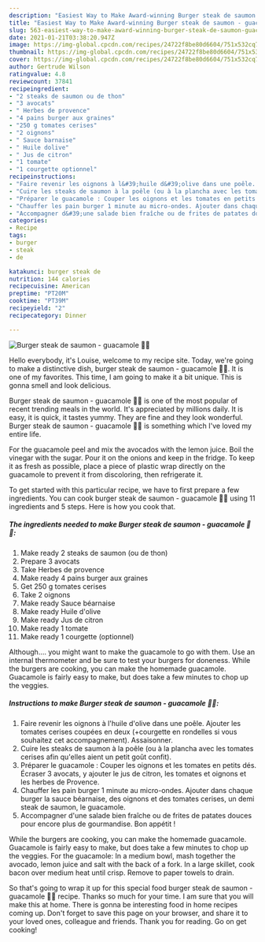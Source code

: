 ```yaml
---
description: "Easiest Way to Make Award-winning Burger steak de saumon - guacamole 🥑🍔"
title: "Easiest Way to Make Award-winning Burger steak de saumon - guacamole 🥑🍔"
slug: 563-easiest-way-to-make-award-winning-burger-steak-de-saumon-guacamole
date: 2021-01-21T03:38:20.947Z
image: https://img-global.cpcdn.com/recipes/24722f8be80d6604/751x532cq70/burger-steak-de-saumon-guacamole-🥑🍔-photo-principale-de-la-recette.jpg
thumbnail: https://img-global.cpcdn.com/recipes/24722f8be80d6604/751x532cq70/burger-steak-de-saumon-guacamole-🥑🍔-photo-principale-de-la-recette.jpg
cover: https://img-global.cpcdn.com/recipes/24722f8be80d6604/751x532cq70/burger-steak-de-saumon-guacamole-🥑🍔-photo-principale-de-la-recette.jpg
author: Gertrude Wilson
ratingvalue: 4.8
reviewcount: 37841
recipeingredient:
- "2 steaks de saumon ou de thon"
- "3 avocats"
- " Herbes de provence"
- "4 pains burger aux graines"
- "250 g tomates cerises"
- "2 oignons"
- " Sauce barnaise"
- " Huile dolive"
- " Jus de citron"
- "1 tomate"
- "1 courgette optionnel"
recipeinstructions:
- "Faire revenir les oignons à l&#39;huile d&#39;olive dans une poêle. Ajouter les tomates cerises coupées en deux (+courgette en rondelles si vous souhaitez cet accompagnement). Assaisonner."
- "Cuire les steaks de saumon à la poêle (ou à la plancha avec les tomates cerises afin qu&#39;elles aient un petit goût confit)."
- "Préparer le guacamole : Couper les oignons et les tomates en petits dés. Écraser 3 avocats, y ajouter le jus de citron, les tomates et oignons et les herbes de Provence."
- "Chauffer les pain burger 1 minute au micro-ondes. Ajouter dans chaque burger la sauce béarnaise, des oignons et des tomates cerises, un demi steak de saumon, le guacamole."
- "Accompagner d&#39;une salade bien fraîche ou de frites de patates douces pour encore plus de gourmandise. Bon appétit !"
categories:
- Recipe
tags:
- burger
- steak
- de

katakunci: burger steak de 
nutrition: 144 calories
recipecuisine: American
preptime: "PT20M"
cooktime: "PT39M"
recipeyield: "2"
recipecategory: Dinner

---
```



![Burger steak de saumon - guacamole 🥑🍔](https://img-global.cpcdn.com/recipes/24722f8be80d6604/751x532cq70/burger-steak-de-saumon-guacamole-🥑🍔-photo-principale-de-la-recette.jpg)

Hello everybody, it's Louise, welcome to my recipe site. Today, we're going to make a distinctive dish, burger steak de saumon - guacamole 🥑🍔. It is one of my favorites. This time, I am going to make it a bit unique. This is gonna smell and look delicious.

Burger steak de saumon - guacamole 🥑🍔 is one of the most popular of recent trending meals in the world. It's appreciated by millions daily. It is easy, it is quick, it tastes yummy. They are fine and they look wonderful. Burger steak de saumon - guacamole 🥑🍔 is something which I've loved my entire life.

For the guacamole peel and mix the avocados with the lemon juice. Boil the vinegar with the sugar. Pour it on the onions and keep in the fridge. To keep it as fresh as possible, place a piece of plastic wrap directly on the guacamole to prevent it from discoloring, then refrigerate it.


To get started with this particular recipe, we have to first prepare a few ingredients. You can cook burger steak de saumon - guacamole 🥑🍔 using 11 ingredients and 5 steps. Here is how you cook that.

<!--inarticleads1-->

##### The ingredients needed to make Burger steak de saumon - guacamole 🥑🍔:

1. Make ready 2 steaks de saumon (ou de thon)
1. Prepare 3 avocats
1. Take  Herbes de provence
1. Make ready 4 pains burger aux graines
1. Get 250 g tomates cerises
1. Take 2 oignons
1. Make ready  Sauce béarnaise
1. Make ready  Huile d&#39;olive
1. Make ready  Jus de citron
1. Make ready 1 tomate
1. Make ready 1 courgette (optionnel)


Although…. you might want to make the guacamole to go with them. Use an internal thermometer and be sure to test your burgers for doneness. While the burgers are cooking, you can make the homemade guacamole. Guacamole is fairly easy to make, but does take a few minutes to chop up the veggies. 

<!--inarticleads2-->

##### Instructions to make Burger steak de saumon - guacamole 🥑🍔:

1. Faire revenir les oignons à l&#39;huile d&#39;olive dans une poêle. Ajouter les tomates cerises coupées en deux (+courgette en rondelles si vous souhaitez cet accompagnement). Assaisonner.
1. Cuire les steaks de saumon à la poêle (ou à la plancha avec les tomates cerises afin qu&#39;elles aient un petit goût confit).
1. Préparer le guacamole : Couper les oignons et les tomates en petits dés. Écraser 3 avocats, y ajouter le jus de citron, les tomates et oignons et les herbes de Provence.
1. Chauffer les pain burger 1 minute au micro-ondes. Ajouter dans chaque burger la sauce béarnaise, des oignons et des tomates cerises, un demi steak de saumon, le guacamole.
1. Accompagner d&#39;une salade bien fraîche ou de frites de patates douces pour encore plus de gourmandise. Bon appétit !


While the burgers are cooking, you can make the homemade guacamole. Guacamole is fairly easy to make, but does take a few minutes to chop up the veggies. For the guacamole: In a medium bowl, mash together the avocado, lemon juice and salt with the back of a fork. In a large skillet, cook bacon over medium heat until crisp. Remove to paper towels to drain. 

So that's going to wrap it up for this special food burger steak de saumon - guacamole 🥑🍔 recipe. Thanks so much for your time. I am sure that you will make this at home. There is gonna be interesting food in home recipes coming up. Don't forget to save this page on your browser, and share it to your loved ones, colleague and friends. Thank you for reading. Go on get cooking!
